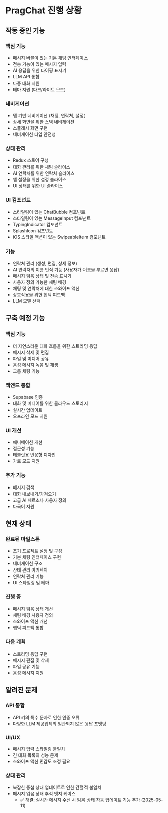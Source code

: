 # PragChat 진행 상황

## 작동 중인 기능

### 핵심 기능
- 메시지 버블이 있는 기본 채팅 인터페이스
- 전송 기능이 있는 메시지 입력
- AI 응답을 위한 타이핑 표시기
- LLM API 통합
- 다중 대화 지원
- 테마 지원 (다크/라이트 모드)

### 네비게이션
- 탭 기반 네비게이션 (채팅, 연락처, 설정)
- 상세 화면을 위한 스택 네비게이션
- 스플래시 화면 구현
- 네비게이션 타입 안전성

### 상태 관리
- Redux 스토어 구성
- 대화 관리를 위한 채팅 슬라이스
- AI 연락처를 위한 연락처 슬라이스
- 앱 설정을 위한 설정 슬라이스
- UI 상태를 위한 UI 슬라이스

### UI 컴포넌트
- 스타일링이 있는 ChatBubble 컴포넌트
- 스타일링이 있는 MessageInput 컴포넌트
- TypingIndicator 컴포넌트
- SplashIcon 컴포넌트
- iOS 스타일 액션이 있는 SwipeableItem 컴포넌트

### 기능
- 연락처 관리 (생성, 편집, 상세 정보)
- AI 연락처의 이름 인식 기능 (사용자가 이름을 부르면 응답)
- 메시지 읽음 상태 및 전송 표시기
- 사용자 정의 가능한 채팅 배경
- 채팅 및 연락처에 대한 스와이프 액션
- 상호작용을 위한 햅틱 피드백
- LLM 모델 선택

## 구축 예정 기능

### 핵심 기능
- 더 자연스러운 대화 흐름을 위한 스트리밍 응답
- 메시지 삭제 및 편집
- 파일 및 미디어 공유
- 음성 메시지 녹음 및 재생
- 그룹 채팅 기능

### 백엔드 통합
- Supabase 인증
- 대화 및 미디어를 위한 클라우드 스토리지
- 실시간 업데이트
- 오프라인 모드 지원

### UI 개선
- 애니메이션 개선
- 접근성 기능
- 태블릿용 반응형 디자인
- 가로 모드 지원

### 추가 기능
- 메시지 검색
- 대화 내보내기/가져오기
- 고급 AI 페르소나 사용자 정의
- 다국어 지원

## 현재 상태

### 완료된 마일스톤
- 초기 프로젝트 설정 및 구성
- 기본 채팅 인터페이스 구현
- 네비게이션 구조
- 상태 관리 아키텍처
- 연락처 관리 기능
- UI 스타일링 및 테마

### 진행 중
- 메시지 읽음 상태 개선
- 채팅 배경 사용자 정의
- 스와이프 액션 개선
- 햅틱 피드백 통합

### 다음 계획
- 스트리밍 응답 구현
- 메시지 편집 및 삭제
- 파일 공유 기능
- 음성 메시지 지원

## 알려진 문제

### API 통합
- API 키의 특수 문자로 인한 인증 오류
- 다양한 LLM 제공업체의 일관되지 않은 응답 포맷팅

### UI/UX
- 메시지 입력 스타일링 불일치
- 긴 대화 목록의 성능 문제
- 스와이프 액션 민감도 조정 필요

### 상태 관리
- 복잡한 중첩 상태 업데이트로 인한 간헐적 불일치
- 메시지 읽음 상태 추적 엣지 케이스
  - ✅ 해결: 실시간 메시지 수신 시 읽음 상태 자동 업데이트 기능 추가 (2025-05-11)